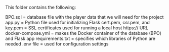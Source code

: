 This folder contains the following:

BPO.sql = database file with the player data that we will need for the project
app.py = Python file used for initializing Flask
cert.pem, csr.pem, and key.pem = SSL certificates used for running a local host https:// URL
docker-compose.yml = makes the Docker container of the database (BPO) and Flask app
requirements.txt = specifies which libraries of Python are needed
.env file = used for configuration settings
